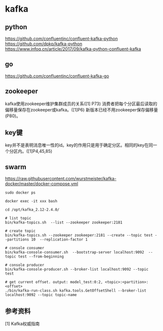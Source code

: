# kafka

## python

https://github.com/confluentinc/confluent-kafka-python
https://github.com/dpkp/kafka-python
https://www.infoq.cn/article/2017/09/kafka-python-confluent-kafka

## go

https://github.com/confluentinc/confluent-kafka-go

## zookeeper

kafka使用zookeeper维护集群成员的关系([1] P73)
消费者把每个分区最后读取的偏移量保存在zookeeper或kafka。([1]P6)
新版本已经不用zookeeper保存偏移量(P80)。

## key键

key并不是表明消息唯一性的id。key的作用只是用于确定分区。相同的key在同一个分区内。([1]P4,45,85)

## swarm

https://raw.githubusercontent.com/wurstmeister/kafka-docker/master/docker-compose.yml
```shell
sudo docker ps

docker exec -it xxx bash

cd /opt/kafka_2.12-2.4.0/

# list topic
bin/kafka-topics.sh  --list --zookeeper zookeeper:2181

# create topic
bin/kafka-topics.sh --zookeeper zookeeper:2181 --create --topic test --partitions 10  --replication-factor 1

# console consumer
bin/kafka-console-consumer.sh  --bootstrap-server localhost:9092  --topic test --from-beginning

# console producer
bin/kafka-console-producer.sh --broker-list localhost:9092 --topic test

# get current offset. output: model_test:0:2, <topic>:<partition>:<offset>
./bin/kafka-run-class.sh kafka.tools.GetOffsetShell --broker-list localhost:9092 --topic topic-name
```

## 参考资料

[1] Kafka权威指南


